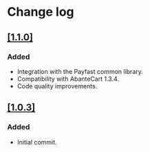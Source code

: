 # Change log

## [[1.1.0]](https://github.com/Payfast/mod-abantecart/releases/tag/v1.1.0)

### Added

- Integration with the Payfast common library.
- Compatibility with AbanteCart 1.3.4.
- Code quality improvements.

## [[1.0.3]](https://github.com/Payfast/mod-abantecart/releases/tag/v1.0.3)

### Added

- Initial commit.
